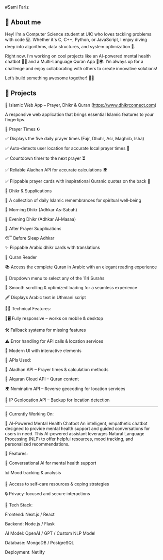 #Sami Fariz

🚀 About me 
---------------------------------------------------------------------------------------------------------------------------------------------------------------------------------------

Hey! I’m a Computer Science student at UIC who loves tackling problems with code 💻. Whether it's C, C++, Python, or JavaScript, I enjoy diving deep into algorithms, data structures, and system optimization 🚀.

Right now, I’m working on cool projects like an AI-powered mental health chatbot 🧠💬 and a Multi-Language Quran App 📖🌍. I’m always up for a challenge and enjoy collaborating with others to create innovative solutions!

Let’s build something awesome together! 🔧👾


🚧 Projects
---------------------------------------------------------------------------------------------------------------------------------------------------------------------------------------

🕌 Islamic Web App – Prayer, Dhikr & Quran (https://www.dhikrconnect.com)

A responsive web application that brings essential Islamic features to your fingertips.


🕋 Prayer Times ☪️

✅ Displays the five daily prayer times (Fajr, Dhuhr, Asr, Maghrib, Isha)  

✅ Auto-detects user location for accurate local prayer times 📍    

✅ Countdown timer to the next prayer ⏳               

✅ Reliable Aladhan API for accurate calculations 🌍

✅ Flippable prayer cards with inspirational Quranic quotes on the back 📜




🤲 Dhikr & Supplications

🌿 A collection of daily Islamic remembrances for spiritual well-being 

🌅 Morning Dhikr (Adhkar As-Sabah)                                                                               

🌙 Evening Dhikr (Adhkar Al-Masaa) 

🙏 After Prayer Supplications                                                                                    

😴 Before Sleep Adhkar 

✨ Flippable Arabic dhikr cards with translations 



📖 Quran Reader

📚 Access the complete Quran in Arabic with an elegant reading experience                                        

📜 Dropdown menu to select any of the 114 Surahs 

🚀 Smooth scrolling & optimized loading for a seamless experience                                                

🖋️ Displays Arabic text in Uthmani script 



🤖📍 Technical Features:

📱🖥️ Fully responsive – works on mobile & desktop                                                                

🛠️ Fallback systems for missing features 

⚠️ Error handling for API calls & location services                                                               

🎨 Modern UI with interactive elements 




📡 APIs Used:

🕌 Aladhan API – Prayer times & calculation methods                                                                

📖 Alquran Cloud API – Quran content

🌍 Nominatim API – Reverse geocoding for location services                                                         

📌 IP Geolocation API – Backup for location detection


- - - - - - - - - - - - - - - - - - - - - - - - - - - - - - - - - - - - - - - - - - - - - - - - - - - - - - - - - - - - - - - - - - - - - - - - - - - - - - - - - - - - - - - - - - - -


👷 Currently Working On:

🧠 AI-Powered Mental Health Chatbot
An intelligent, empathetic chatbot designed to provide mental health support and guided conversations for users in need. This AI-powered assistant leverages Natural Language Processing (NLP) to offer helpful resources, mood tracking, and personalized recommendations.

🔹 Features:

🌿 Conversational AI for mental health support

📊 Mood tracking & analysis


📖 Access to self-care resources & coping strategies

🔒 Privacy-focused and secure interactions

🚀 Tech Stack:


Frontend: Next.js / React

Backend: Node.js / Flask

AI Model: OpenAI / GPT / Custom NLP Model

Database: MongoDB / PostgreSQL

Deployment: Netlify
